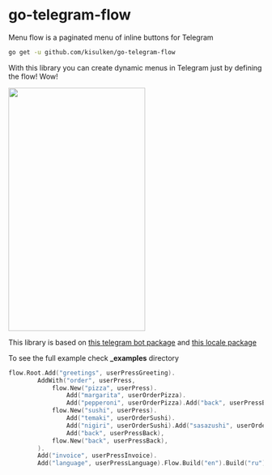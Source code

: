 # go-telegram-flow
Menu flow is a paginated menu of inline buttons for Telegram

```Bash
go get -u github.com/kisulken/go-telegram-flow
```

With this library you can create dynamic menus in Telegram just by defining the flow! Wow!

<img src="https://drive.google.com/uc?id=174701OOF1wD6Eqs2u7K-EYfCfFlkvZTq&export=download" alt="" data-canonical-src="https://gyazo.com/eb5c5741b6a9a16c692170a41a49c858.png" width="270" height="480" />

This library is based on [this telegram bot package](https://github.com/tucnak/telebot) and [this locale package](https://github.com/tucnak/tr)

To see the full example check **_examples** directory
```Go
flow.Root.Add("greetings", userPressGreeting).
		AddWith("order", userPress,
			flow.New("pizza", userPress).
				Add("margarita", userOrderPizza).
				Add("pepperoni", userOrderPizza).Add("back", userPressBack),
			flow.New("sushi", userPress).
				Add("temaki", userOrderSushi).
				Add("nigiri", userOrderSushi).Add("sasazushi", userOrderSushi).
				Add("back", userPressBack),
			flow.New("back", userPressBack),
		).
		Add("invoice", userPressInvoice).
		Add("language", userPressLanguage).Flow.Build("en").Build("ru")
```
